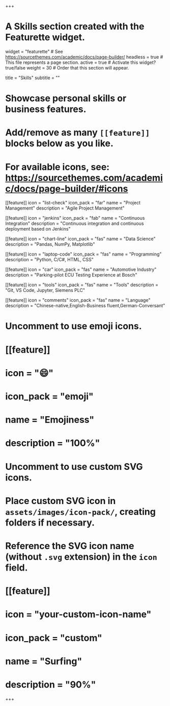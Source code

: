 +++
# A Skills section created with the Featurette widget.
widget = "featurette"  # See https://sourcethemes.com/academic/docs/page-builder/
headless = true  # This file represents a page section.
active = true  # Activate this widget? true/false
weight = 30  # Order that this section will appear.

title = "Skills"
subtitle = ""

# Showcase personal skills or business features.
# 
# Add/remove as many `[[feature]]` blocks below as you like.
# 
# For available icons, see: https://sourcethemes.com/academic/docs/page-builder/#icons


[[feature]]
  icon = "list-check"
  icon_pack = "far"
  name = "Project Management"
  description = "Agile Project Management"  

[[feature]]
  icon = "jenkins"
  icon_pack = "fab"
  name = "Continuous Integration"
  description = "Continuous integration and continuous deployment based on Jenkins"
  
[[feature]]
  icon = "chart-line"
  icon_pack = "fas"
  name = "Data Science"
  description = "Pandas, NumPy, Matplotlib"  
  
[[feature]]
  icon = "laptop-code"
  icon_pack = "fas"
  name = "Programming"
  description = "Python, C/C#, HTML, CSS"
  
[[feature]]
  icon = "car"
  icon_pack = "fas"
  name = "Automotive Industry"
  description = "Parking-pilot ECU Testing Experience at Bosch"
  
  [[feature]]
  icon = "tools"
  icon_pack = "fas"
  name = "Tools"
  description = "Git, VS Code, Jupyter, Siemens PLC"
    
  [[feature]]
  icon = "comments"
  icon_pack = "fas"
  name = "Language"
  description = "Chinese-native,English-Business fluent,German-Conversant"
# Uncomment to use emoji icons.
# [[feature]]
#  icon = ":smile:"
#  icon_pack = "emoji"
#  name = "Emojiness"
#  description = "100%"  

# Uncomment to use custom SVG icons.
# Place custom SVG icon in `assets/images/icon-pack/`, creating folders if necessary.
# Reference the SVG icon name (without `.svg` extension) in the `icon` field.
# [[feature]]
#  icon = "your-custom-icon-name"
#  icon_pack = "custom"
#  name = "Surfing"
#  description = "90%"

+++
